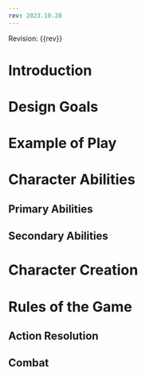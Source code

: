 ```yaml
---
rev: 2023.10.28
---
```

Revision: {{rev}}
# Introduction
# Design Goals
# Example of Play
# Character Abilities
## Primary Abilities
## Secondary Abilities
# Character Creation
# Rules of the Game
## Action Resolution
## Combat
